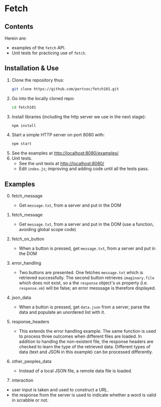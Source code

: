# Fetch

## Contents
Herein are:
  * examples of the `fetch` API.
  * Unit tests for practicing use of `fetch`.

## Installation & Use
1. Clone the repository thus:
   ```bash
   git clone https://github.com/portsoc/fetch101.git
   ```
2. Go into the locally cloned repo:
   ```bash
   cd fetch101
   ```
3. Install libraries (including the http server we use in the next stage):
   ```bash
   npm install
   ```
4. Start a simple HTTP server on port 8080 with:
   ```bash
   npm start
   ```
5. See the examples at [http://localhost:8080/examples/](http://localhost:8080/examples/)
6. Unit tests.
   * See the unit tests at [http://localhost:8080/](http://localhost:8080/)
   * Edit `index.js`; improving and adding code until all the tests pass.

## Examples
0. fetch_message
    * Get `message.txt`, from a server and put in the DOM

1. fetch_message
    * Get `message.txt`, from a server and put in the DOM (use a function, avoiding global scope code)

2. fetch_on_button
    * When a button is pressed, get `message.txt`, from a server and put in the DOM

3. error_handling
    * Two buttons are presented.  One fetches `message.txt` which is retrieved successfully.  The second button retrieves `imaginary.file` which does not exist, so a the `response` object's `ok` property (i.e. `response.ok`) will be false; an error messsage is therefore displayed.

4. json_data
    * When a button is pressed, get `data.json` from a server, parse the data and populate an unordered list with it.

5. response_headers
    * This extends the error handling example.   The same function is used to process three outcomes when different files are loaded.  In addition to handlng the non-existent file, the response headers are checked to learn the type of the retrieved data.  Different types of data (text and JSON in this example) can be processed differently.

6. other_peoples_data
    * Instead of a local JSON file, a remote data file is loaded.

7. interaction
  * user input is taken and used to construct a URL.
  * the response from the server is used to indicate whether a word is valid in scrabble or not.
